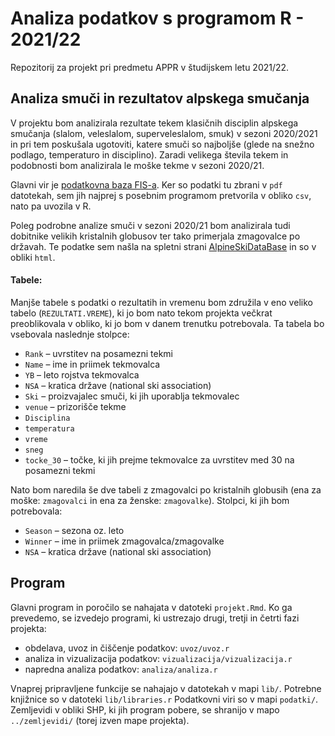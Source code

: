 # Analiza podatkov s programom R - 2021/22

Repozitorij za projekt pri predmetu APPR v študijskem letu 2021/22. 

## Analiza smuči in rezultatov alpskega smučanja

V projektu bom analizirala rezultate tekem klasičnih disciplin alpskega smučanja (slalom, veleslalom, superveleslalom, smuk) v sezoni 2020/2021 in pri tem poskušala ugotoviti, katere smuči so najboljše (glede na snežno podlago, temperaturo in disciplino). Zaradi velikega števila tekem in podobnosti bom analizirala le moške tekme v sezoni 2020/21.

Glavni vir je [podatkovna baza FIS-a](https://www.fis-ski.com/DB/alpine-skiing/calendar-results.html?eventselection=results&place=&sectorcode=AL&seasoncode=2021&categorycode=WC&disciplinecode=&gendercode=M&racedate=&racecodex=&nationcode=&seasonmonth=X-2021&saveselection=-1&seasonselection=). Ker so podatki tu zbrani v `pdf` datotekah, sem jih najprej s posebnim programom pretvorila v obliko `csv`, nato pa uvozila v R.

Poleg podrobne analize smuči v sezoni 2020/21 bom analizirala tudi dobitnike velikih kristalnih globusov ter tako primerjala zmagovalce po državah. Te podatke sem našla na spletni strani [AlpineSkiDataBase](https://ski-db.com/db/stats/overall_m_gc.php) in so v obliki `html`.

#### Tabele:
Manjše tabele s podatki o rezultatih in vremenu bom združila v eno veliko tabelo (`REZULTATI.VREME`), ki jo bom nato tekom projekta večkrat preoblikovala v obliko, ki jo bom v danem trenutku potrebovala. Ta tabela bo vsebovala naslednje stolpce:
* `Rank` – uvrstitev na posamezni tekmi
* `Name` – ime in priimek tekmovalca
* `YB` – leto rojstva tekmovalca
* `NSA` – kratica države (national ski association)
* `Ski` – proizvajalec smuči, ki jih uporablja tekmovalec
* `venue` – prizorišče tekme
* `Disciplina`
* `temperatura`
* `vreme`
* `sneg`
* `tocke_30` – točke, ki jih prejme tekmovalce za uvrstitev med 30 na posamezni tekmi 

Nato bom naredila še dve tabeli z zmagovalci po kristalnih globusih (ena za moške: `zmagovalci` in ena za ženske: `zmagovalke`). Stolpci, ki jih bom potrebovala:
* `Season` – sezona oz. leto
* `Winner` – ime in priimek zmagovalca/zmagovalke
* `NSA` – kratica države (national ski association)


## Program

Glavni program in poročilo se nahajata v datoteki `projekt.Rmd`.
Ko ga prevedemo, se izvedejo programi, ki ustrezajo drugi, tretji in četrti fazi projekta:

* obdelava, uvoz in čiščenje podatkov: `uvoz/uvoz.r`
* analiza in vizualizacija podatkov: `vizualizacija/vizualizacija.r`
* napredna analiza podatkov: `analiza/analiza.r`

Vnaprej pripravljene funkcije se nahajajo v datotekah v mapi `lib/`.
Potrebne knjižnice so v datoteki `lib/libraries.r`
Podatkovni viri so v mapi `podatki/`.
Zemljevidi v obliki SHP, ki jih program pobere,
se shranijo v mapo `../zemljevidi/` (torej izven mape projekta).

